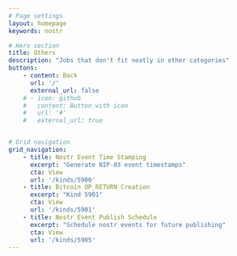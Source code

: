 ```yaml
---
# Page settings
layout: homepage
keywords: nostr

# Hero section
title: Others
description: "Jobs that don't fit neatly in other categories"
buttons:
    - content: Back
      url: '/'
      external_url: false
    # - icon: github
    #   content: Button with icon
    #   url: '#'
    #   external_url: true


# Grid navigation
grid_navigation:
    - title: Nostr Event Time Stamping
      excerpt: "Generate NIP-03 event timestamps"
      cta: View
      url: '/kinds/5900'
    - title: Bitcoin OP_RETURN Creation
      excerpt: "Kind 5901"
      cta: View
      url: '/kinds/5901'
    - title: Nostr Event Publish Schedule
      excerpt: "Schedule nostr events for future publishing"
      cta: View
      url: '/kinds/5905'
---
```

